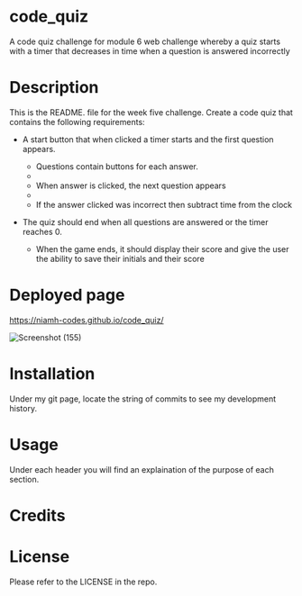 # code_quiz
A code quiz challenge for module 6 web challenge whereby a quiz starts with a timer that decreases in time when a question is answered incorrectly

# Description
 This is the README. file for the week five challenge. Create a code quiz that contains the following requirements:

* A start button that when clicked a timer starts and the first question appears.
 
  * Questions contain buttons for each answer.
  * 
  * When answer is clicked, the next question appears
  * 
  * If the answer clicked was incorrect then subtract time from the clock

* The quiz should end when all questions are answered or the timer reaches 0.

  * When the game ends, it should display their score and give the user the ability to save their initials and their score

# Deployed page 
https://niamh-codes.github.io/code_quiz/

![Screenshot (155)](https://github.com/Niamh-Codes/code_quiz/assets/151567906/aee09872-32b6-445a-a915-da49ce905636)


# Installation
Under my git page, locate the string of commits to see my development history.

# Usage
Under each header you will find an explaination of the purpose of each section.

# Credits


# License
Please refer to the LICENSE in the repo.
